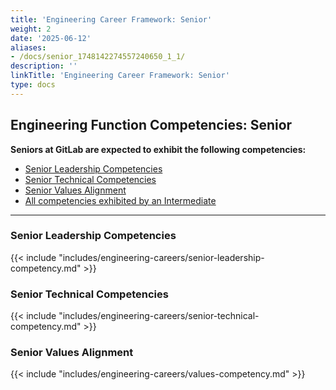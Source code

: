 ```yaml
---
title: 'Engineering Career Framework: Senior'
weight: 2
date: '2025-06-12'
aliases:
- /docs/senior_1748142274557240650_1_1/
description: ''
linkTitle: 'Engineering Career Framework: Senior'
type: docs
---
```


## Engineering Function Competencies: Senior

**Seniors at GitLab are expected to exhibit the following competencies:**

- [Senior Leadership Competencies](#senior-leadership-competencies)
- [Senior Technical Competencies](#senior-technical-competencies)
- [Senior Values Alignment](#senior-values-alignment)
- [All competencies exhibited by an Intermediate](/handbook/engineering/careers/matrix/intermediate/)

---

### Senior Leadership Competencies

{{< include "includes/engineering-careers/senior-leadership-competency.md" >}}

### Senior Technical Competencies

{{< include "includes/engineering-careers/senior-technical-competency.md" >}}

### Senior Values Alignment

{{< include "includes/engineering-careers/values-competency.md" >}}
